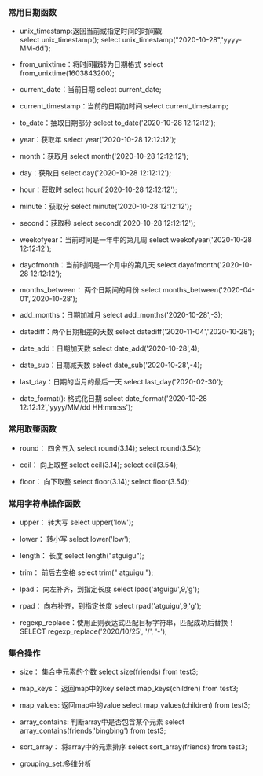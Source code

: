 ### 常用日期函数

* unix_timestamp:返回当前或指定时间的时间戳	
  select unix_timestamp();
  select unix_timestamp("2020-10-28",'yyyy-MM-dd');

* from_unixtime：将时间戳转为日期格式
  select from_unixtime(1603843200);

* current_date：当前日期
  select current_date;

* current_timestamp：当前的日期加时间
  select current_timestamp;

* to_date：抽取日期部分
  select to_date('2020-10-28 12:12:12');

* year：获取年
  select year('2020-10-28 12:12:12');

* month：获取月
  select month('2020-10-28 12:12:12');

* day：获取日
  select day('2020-10-28 12:12:12');

* hour：获取时
  select hour('2020-10-28 12:12:12');

* minute：获取分
  select minute('2020-10-28 12:12:12');

* second：获取秒
  select second('2020-10-28 12:12:12');

* weekofyear：当前时间是一年中的第几周
  select weekofyear('2020-10-28 12:12:12');

* dayofmonth：当前时间是一个月中的第几天
  select dayofmonth('2020-10-28 12:12:12');

* months_between： 两个日期间的月份
  select months_between('2020-04-01','2020-10-28');

* add_months：日期加减月
  select add_months('2020-10-28',-3);

* datediff：两个日期相差的天数
  select datediff('2020-11-04','2020-10-28');

* date_add：日期加天数
  select date_add('2020-10-28',4);

* date_sub：日期减天数
  select date_sub('2020-10-28',-4);

* last_day：日期的当月的最后一天
  select last_day('2020-02-30');

* date_format(): 格式化日期
  select date_format('2020-10-28 12:12:12','yyyy/MM/dd HH:mm:ss');

### 常用取整函数

* round： 四舍五入
  select round(3.14);
  select round(3.54);

* ceil：  向上取整
  select ceil(3.14);
  select ceil(3.54);

* floor： 向下取整
  select floor(3.14);
  select floor(3.54);

### 常用字符串操作函数

* upper： 转大写
  select upper('low');

* lower： 转小写
  select lower('low');

* length： 长度
  select length("atguigu");

* trim：  前后去空格
  select trim(" atguigu ");

* lpad： 向左补齐，到指定长度
  select lpad('atguigu',9,'g');

* rpad：  向右补齐，到指定长度
  select rpad('atguigu',9,'g');

* regexp_replace：使用正则表达式匹配目标字符串，匹配成功后替换！
  SELECT regexp_replace('2020/10/25', '/', '-');

### 集合操作

* size： 集合中元素的个数
  select size(friends) from test3;

* map_keys： 返回map中的key
  select map_keys(children) from test3;

* map_values: 返回map中的value
  select map_values(children) from test3;

* array_contains: 判断array中是否包含某个元素
  select array_contains(friends,'bingbing') from test3;

* sort_array： 将array中的元素排序
  select sort_array(friends) from test3;

* grouping_set:多维分析